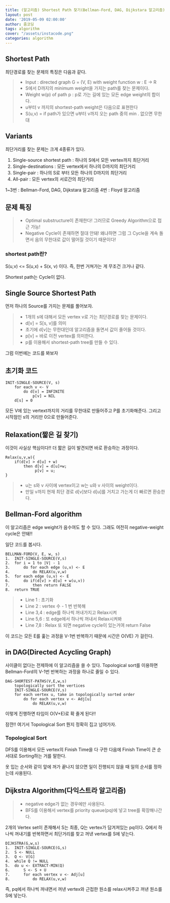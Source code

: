```yaml
---
title: (알고리즘) Shortest Path 찾기(Bellman-Ford, DAG, Dijkstara 알고리즘)
layout: post
date: '2019-05-09 02:00:00'
author: 줌코딩
tags: algorithm
cover: "/assets/instacode.png"
categories: algorithm
---
```


## Shortest Path

최단경로를 찾는 문제의 특징은 다음과 같다.

>* Input : directed graph G = (V, E) with weight function w : E -> R
>* S에서 D까지의 minimum weight을 가지는 path를 찾는 문제이다.
>* Weight w(p) of path p : p로 가는 길에 있는 모든 edge weight의 합이다.
>* u부터 v 까지의 shortest-path weight은 다음으로 표현한다
>* S(u,v) = if path가 있으면 u부터 v까지 오는 path 중의 min . 없으면 무한대

## Variants

최단거리를 찾는 문제는 크게 4종류가 있다.

1. Single-source shortest path : 하나의 S에서 모든 vertex까지 최단거리
2. Single-destinations : 모든 vertex에서 하나의 D까지의 최단거리
3. Single-pair : 하나의 S로 부터 모든 하나의 D까지의 최단거리
4. All-pair : 모든 vertex의 서로간의 최단거리

1~3번 : Bellman-Ford, DAG, Dijkstara 알고리즘
4번 : Floyd 알고리즘



## 문제 특징

>* Optimal substructure이 존재한다! 그러므로 Greedy Algorithm으로 접근 가능!
>* Negative Cycle이 존재하면 절대 안돼! 왜냐하면 그럼 그 Cycle을 계속 돌면서 음의 무한대로 값이 떨어질 것이기 때문이다!

### shortest path란?

S(u,v) <= S(u,x) + S(x, v) 이다.
즉, 한번 거쳐가는 게 무조건 크거나 같다.

Shortest path는 Cycle이 없다.

## Single Source Shortest Path

먼저 하나의 Source를 가지는 문제를 풀어보자.

>* 1개의 s에 대해서 모든 vertex v로 가는 최단경로를 찾는 문제이다.
>* d[v] = S[s, v]를 의미
>* 초기에 d[v]는 무한대인데 알고리즘을 돌면서 값이 줄어들 것이다.
>* p[v] = 바로 이전 vertex를  의미한다.
>* p를 이용해서 shortest-path tree를 만들 수 있다.

그럼 이번에는 코드를 봐보자

## 초기화 코드

    INIT-SINGLE-SOURCE(V, s)
        for each v <- V
            do d[v] = INFINITE
                p[v] = NIL
        d[s] = 0
        
모든 V에 있는 vertext까지의 거리를 무한대로 만들어주고 P를 초기화해준다.
그리고 시작점인 s의 거리만 0으로 만들어준다.

## Relaxation(짧은 길 찾기)

이것이 사실상 핵심이다!! 더 짧은 길이 발견되면 바로 환승하는 과정이다.

    Relax(u,v,w){
        if(d[v] > d[u] + w)
            then d[v] = d[u]+w;
                 p[v] = u;
    }

>* u는 s와 v 사이에 vertex이고 w는 u와 v 사이의 weight이다.
>* 만일 v까지 현재 최단 경로 d[v]보다 d[u]를 거치고 가는게 더 빠르면 환승한다.

## Bellman-Ford algorithm

이 알고리즘은 edge weight가 음수여도 할 수 있다.
그래도 여전히 negative-weight cycle은 안돼!!

일단 코드를 봅시다.

    BELLMAN-FORD(V, E, w, s)
    1.  INIT-SINGLE-SOURCE(V,s)
    2.  for i = 1 to |V| - 1
    3.      do for each edge (u,v) <- E
    4.          do RELAX(u,v,w)
    5.  for each edge (u,v) <- E
    6.      do if(d[v] > d[u] + w(u,v))
    7.          then return FALSE
    8.  return TRUE
        

>* Line 1 : 초기화 
>* Line 2 : vertex 수 - 1 번 반복해
>* Line 3,4 : edge를 하나씩 꺼내가지고 Relax시켜
>* Line 5,6 : 또 edge에서 하나씩 꺼내서 Relax시켜봐
>* Line 7,8 : Relax 또 되면 negative cycle이 있는거여 return False

이 코드는 모든 E를 훑는 과정을 V-1번 반복하기 때문에 시간은 O(VE) 가 걸린다.

## in DAG(Directed Acycling Graph)

사이클이 없다는 전제하에 이 알고리즘을 쓸 수 있다.
Topological sort를 이용하면 Bellman-Ford의 V-1번 반복하는 과정을 하나로 줄일 수 있다.

    DAG-SHORTEST-PATHS(V,E,w,s)
        topologically sort the vertices
        INIT-SINGLE-SOURCE(V,s)
        for each vertex u, take in topologically sorted order
            do for each vertex v <- Adj[u]
                do RELAX(u,v,w)
                
이렇게 진행하면 타임이 O(V+E)로 확 줄게 된다!!

잠깐!! 여기서 Topological Sort 뭔지 정확히 집고 넘어가자.

### Topological Sort

DFS를 이용해서 모든 vertex의 Finish Time을 다 구한 다음에 Finish Time이 큰 순서대로 Sorting하는 거를 말한다.

옷 입는 순서와 같이 앞에 꺼가 끝나지 않으면 일이 진행되지 않을 때 일의 순서를 정하는데 사용된다.

## Dijkstra Algorithm(다익스트라 알고리즘)

>* negative edge가 없는 경우에만 사용된다.
>* BFS를 이용해서 vertex를 priority queue(pq)에 넣고 tree를 확장해나간다.

2개의 Vertex set이 존재해서 S는 최종, Q는 vertex가 담겨져있는 pq이다.
Q에서 하나씩 꺼내기를 반복하면서 최단거리를 찾고 꺼낸 vertex를 S에 넣는다.

    DIJKSTRA(G,w,s)
    1.  INIT-SINGLE-SOURCE(G,s)
    2.  S <- NULL
    3.  Q <- V[G]
    4.  while Q != NULL
    5.  do u <- EXTRACT-MIN(Q)
    6.      S <- S + U
    7.      for each vertex v <- Adj[u]
    8.          do RELAX(u,v,w)
    

즉, pq에서 하나씩 꺼내면서 꺼낸 vertex와 근접한 원소를 relax시켜주고 꺼낸 원소를 S에 넣는다.














